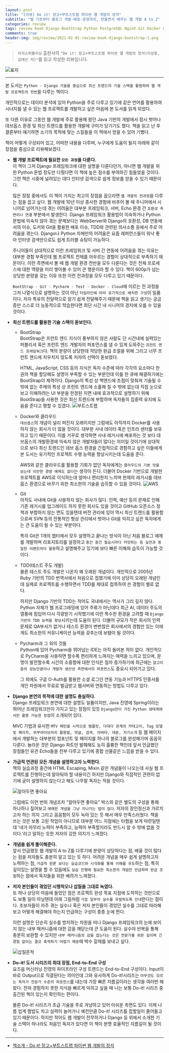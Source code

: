 ```yaml
---  
layout: post  
title: "[리뷰] Do it! 장고+부트스트랩 파이썬 웹 개발의 정석"  
subtitle: "웹 기초부터 블로그 개발·배포·운영까지, 만들면서 배우는 웹 개발 A to Z"  
categories: review  
tags: review book Django BootStrap Python PostgreSQL NginX Git Docker Cloud Pycharm HTTPS TDD O-Auth    
comments: true  
header-img: img/review/2021-02-01-review-book-django-bootstrap-1.png
---  
```

  
> `이지스퍼블리싱` 출판사의 `"Do it! 장고+부트스트랩 파이썬 웹 개발의 정석(이성용, 김태곤 저)"`를 읽고 작성한 리뷰입니다.  

![표지](https://telegeam.github.io/assets/img/review/2021-02-01-review-book-django-bootstrap-1.png)  

---
본 도서는 `Python - Django 기술을 중심으로 최신 트렌드의 기술 스택을 활용하여 웹 개발 프로젝트의 전반`을 다루는 책이다.

개인적으로는 데이터 분석에 있어 Python을 주로 다루고 있기에 같은 언어를 활용하여 시너지를 낼 수 있는 웹 프로젝트를 개발하고 싶은 마음에 본 도서를 읽게 되었다. 

또 다른 이유로 그동안 웹 개발에 주로 활용해 왔던 Java 기반의 개발에서 잠시 벗어나 데브옵스 환경 및 최신 트렌드를 활용한 개발에 구미가 당기기도 했다. 책을 읽고 난 후 결론부터 얘기하면 소기의 목적에 맞는 스킬들을 이 책에서 얻을 수 있어 기뻤다.

책이 어떻게 구성되어 있고, 어떠한 내용을 다루며, 누구에게 도움이 될지 아래와 같이 장점을 중심으로 리뷰해보겠다.


* __웹 개발 프로젝트에 필요한 `모든 과정`을 다룬다.__  
  이 책이 그저 Django 프레임워크에 대한 설명을 다룬다던가, 아니면 웹 개발을 위한 Python 문법 정도만 다뤘다면 이 책에 높은 점수를 부여하긴 힘들었을 것이다. 그런 책은 시중에 널려있는 데다 인터넷 검색으로 쉽게 정보를 얻을 수 있기 때문이다. 

  많은 장점 중에서도 이 책이 가지는 최고의 장점을 꼽으라면 `웹 개발의 전과정`을 다루는 점을 꼽고 싶다. 웹 개발에 10년 이상 종사한 경험에 비추어 볼 때 주니어에서 시니어로 넘어가는데 겪는 어려움은 대부분 프레임워크, 서버, Echo 환경 간 `호환성 측면이나 연결` 부분에서 발생한다. Django 프레임워크 활용법이 미숙하거나 Python 문법에 익숙치 않아 겪는 문제보다는 WebServer와 Django의 호환성, DB 연동에서의 이슈, 도커와 Git을 활용한 배포 이슈, TDD와 관련된 의사소통 등에서 주로 어려움을 겪는다. Django나 Python 자체만의 어려움은 요즘 레퍼런스들이 워낙 좋아 인터넷 검색만으로도 쉽게 트러블 슈팅이 가능하다. 

  주니어들이 상대적으로 이런 프레임워크 및 서버 간 연동에 어려움을 겪는 이유는 대부분 경험 부족인데 웹 프로젝트 전체를 아우르는 경험이 상대적으로 부족하기 때문이다. 이런 측면에서 볼 때 웹 개발  환경 전반을 모두 다룬다는 것은 전체 프로세스에 대한 역량을 미리 쌓아볼 수 있어 큰 행운이라 할 수 있다. 책이 600p가 넘는 상당한 분량을 갖는 이유 또한 이런 전과정을 모두 다루고 있기 때문이다. 

  `BootStrap - Git - Pycharm - Test - Docker - Cloud`에 이르는 전 과정을 그저 나열식으로 설명하는 것이 아닌 `타임라인에 따라 유기적으로 배치한 구성`이 일품이다. 저자 특유의 전달력으로 알기 쉽게 전달해주기 때문에 책을 읽고 생기는 궁금증만 스스로 더 능동적으로 학습한다면 최단 시간 내 시니어의 경지에 오를 수 있을것이다.

* __최신 트렌드를 활용한 기술 스택이 돋보인다.__  
  - BootStrap  
    BootStrap은 프런트 엔드 지식이 풍부하지 않은 사람도 단 시간내에 실력있는 퍼블리셔 혹은 프런트 엔드 개발자의 퍼포먼스를 낼 수 있게 도와주는 `프런트 엔드 프레임워크`다. 책의 분량이 상당한데 적당한 완급 조절을 위해 그리고 너무 프런트 엔드에 치우치지 않도록 저자의 선택이 돋보였다. 

    HTML, JavaScript, CSS 등의 지식은 독자 수준에 따라 각각의 요소마다 한 권의 책을 할당해도 설명이 부족할 수 있는 부분인데 이를 한 큐에 해결하기에는 BootStrap이 제격이다. Django의 특성 상 백엔드에 초점이 맞춰져 기술될 수 밖에 없는 주제의 특성 상 프런트 엔드에 소홀해 질 수 밖에 없는데 직접 눈으로 보고 이해하려는 UI 부분을 한정된 지면 내에 효과적으로 설명하기 위해 BootStrap을 사용한 것은 최신 트렌드에 부합하며 독자들의 집중력 유지에 도움을 준다고 평할 수 있겠다.
    ![부트스트랩](https://telegeam.github.io/assets/img/review/2021-02-01-review-book-django-bootstrap-2.png)  

  - Docker와 클라우드  
    `데브옵스`의 개념이 널리 퍼진지 오래이지만 그럼에도 아직까지 Docker를 사용하지 않는 회사가 더 많을 것이다. 대부분 사내 데이터 혹은 인프라 센터를 보유하고 있기 때문이다. 이를 거꾸로 생각하면 사내 레거시에 배포하는 것 보다 데브옵스의 개발환경에 익숙치 않은 개발자들이 많다는 의미일 것이기에 상대적으로 보다 최신 트렌드인 데브 옵스 환경을 간접적으로 경험하고 싶은 이들에게 본 도서는 유기적인 프로젝트 수행 능력을 향상시키는데 도움을 준다.

    AWS와 같은 클라우드를 활용할 기회가 없던 독자에게는 `클라우드의 기본 맛을 보는데 이만한 경량 예제도 없다`는 생각이 든다. 더불어 Docker 기반으로 개발한 프로젝트를 AWS로 이식하는데 얼마나 편리한지 느끼며 현재의 레거시를 데브옵스 환경으로 바꾸기 위한 최소한의 기술을 습득할 수 있을 것이다.
    ![AWS](https://telegeam.github.io/assets/img/review/2021-02-01-review-book-django-bootstrap-3.png)  

  - Git  
    아직도 사내에 Git을 사용하지 않는 회사가 많다. 인력, 예산 등의 문제로 인해 기존 레거시를 업그레이드 하지 못한 회사도 있을 것이고 GitHub 오픈소스 정책과 부합하지 않는 면도 있을텐데 버전 관리에 있어 역시 최신 트렌드를 활용함으로써 SVN 등의 전통적인 형상 관리에서 벗어나 Git을 익히고 싶은 독자에게는 큰 도움이 될 수 있는 부분이다. 

    특히 Git은 1개의 챕터에서 모두 설명하고 끝나는 방식이 아닌 처음 블로그 예제를 개발하며 리포지토리를 설정하고 `중간 중간 필요시마다 커밋하는 등 실전과 동일한 이벤트마다 활용`하고 설명해주고 있기에 보다 빠른 이해와 습득이 가능할 것이다.

  - TDD(테스트 주도 개발)  
    물론 테스트 주도 개발은 나온지 꽤 오래된 개념이다. 개인적으로 2005년 Ruby 기반의 TDD 번역서에서 처음으로 접했기에 이미 상당히 오래된 개념인데 실제로 프로젝트를 수행하면서 TDD를 제대로 접목하여 쓴 경험이 별로 없다. 

    하지만 Django 기반의 TDD는 적어도 국내에서는 역사가 그리 깊지 않다. Python 자체가 웹 프로그래밍에 있어 주류가 아닌데다 최근 AI, 데이터 주도의 열풍에 힘입어 다시 각광받기 시작했기에 이런 특수한 환경을 고려할 때 `Django 기반의 TDD 능력을 향상`시키는데 도움이 된다. 더불어 규모가 작은 회사의 인력 문제로 QA부서가 없거나 테스트 환경이 변변찮은 회사에서의 경험만 있는 이에게도 최소한의 커뮤니케이션 능력을 갖추는데 보탬이 될 것이다.

  - Pycharm과 그 외의 것들  
    Python에 있어 Pycharm을 뛰어넘는 IDE는 아직 들어본 적이 없다. 개인적으로 PyCharm을 사용하면 할수록 편리하게 느껴지는 매력을 느끼고 있으며, 문명이 발전할수록 시간의 소중함에 대한 인식은 점차 증가하기에 최근에는 `알고리즘의 성능만큼이나 개발자 생산성 측면에서의 퍼포먼스`도 중요시 되어가고 있다. 

    그 외에도 구글 O-Auth를 활용한 소셜 로그인 연동 기능과 HTTPS 인증서를 개인 차원에서 무료로 발급받고 웹서버와 연동하는 방법도 다루고 있다.

* __Django 본연의 목적에 대한 설명도 충실하다.__  
  Django 프레임워크 본연에 대한 설명도 일품이지만, Java 진영에 Spring이라는 뛰어난 프레임워크만이 가지고 있는 장점이 있듯 `Django만이 가진 Python 생태계에서만 활용 가능한 장점`이 소개되어 있다.
  
  MVC 기법과 유사한 `MTV 패턴을 시작으로 템플릿, 다대다 관계의 카테고리, Tag 모델 및 페이지, 외부라이브러리 활용법, 댓글, 검색, 아바타, 대문, 자기소개` 등 웹 페이지에서 개발하는 대부분의 컴포넌트 및 페이지를 하나의 블로그를 완성해가며 꼼꼼히 다룬다. 놀라운 것은 Django 파트만 발췌해도 능히 훌륭한 책인데 앞서 언급했던 장점들인 유관 Echo들을 전부 다루고 있기에 종합 선물같은 느낌을 받을 수 있다.

* __가급적 연관된 모든 개념을 설명하고자 노력한다.__   
  책의 실습과정 중간에 HTML Escaping, Mixin 같은 개념들이 나오는데 사실 웹 프로젝트를 진행하는데 알아둬야 할 내용이긴 하지만 Django와 직접적인 관련이 없기에 굳이 설명하지 않는다고 해도 나무랄 독자는 적을 것이다. 

  ![알아두면 좋아요](https://telegeam.github.io/assets/img/review/2021-02-01-review-book-django-bootstrap-4.png)  

  그럼에도 이런 번외 개념조차 "알아두면 좋아요" 박스와 같은 별도의 구성을 통해 하나하나 짚어보고 `애매한 개념을 그냥 지나가는 법이 없다`. 저자의 장인정신과 가르치고자 하는 의지 그리고 꼼꼼함이 모두 녹아 있는 듯 해서 매우 만족스러웠다. 책을 쓰는 것은 보통 고된 작업이 아니므로 대부분 어느 지점에는 타협을 보게 마련일텐데 '네가 아무리 노력이 부족하고, 능력이 부족할지라도 반드시 알 수 밖에 없을 것이다.'라고 말하는 듯한 저자의 강한 의지가 느껴졌다.
  
    
* __개념을 쉽게 풀이해준다.__  
  앞서 언급했듯 웹 개발의 A to Z를 다루기에 분량이 상당하다는 점, 배울 것이 많다는 점을 저자들도 충분히 알고 있는 듯 하다. 어려운 개념을 매우 쉽게 설명하고자 노력하는 점, `가급적 원론 보다는 실습코드와 시각화를 통해 이해를 유도`하는 점, 특히 깊이있는 설명을 할 수 있음에도 `실습 진행에 필요한 최소한의 개념만 언급하며 완급 조절`하는 점에서 독자들을 위한 배려가 느껴졌다.

* __저자 본인들이 겪었던 시행착오나 삽질을 그대로 녹였다.__  
  또 하나 상당히 마음에 들었던 점은 프로젝트 완성 목표 지점에 도착하는 것만으로도 보통 일이 아닐텐데 아래 그림처럼 `가끔 일부러 실수를 유발하도록 안내`한다는 점이다. 초보자들이 자주 겪는 실수나 혹은 저자 본인들이 겪었던 실수를 그대로 따라해보고 어떻게 해결해야 하는지 언급하는 구성이 종종 눈에 띈다. 

  이런 설명은 단순히 실수를 방지하는 차원을 떠나 Django 프레임워크의 눈에 보이지 않는 내부 매커니즘에 대한 감을 깨닫는데 큰 도움이 된다. 실수야 반복을 통해 충분히 보완할 수 있지만 `내부 매커니즘의 감을 잡는다는 것은 전문가를 위한 길이며 긴 경험 없이는 결코 축적하기 어렵기 때문`에 박수 갈채를 보내고 싶다. 

  ![삽질흔적](https://telegeam.github.io/assets/img/review/2021-02-01-review-book-django-bootstrap-5.png)  

* __Do-it! 도서 시리즈의 최대 장점, End-to-End 구성__  
  요즈음 머신러닝 진영의 파이프라인 구성 트렌드는 End-to-End 구성이다. Input이 바로 Output으로 직결된다는 의미인데 그와 유사하게 Do-it!시리즈는 `아무것도 모르는 독자가 전문가 수준의 퍼포먼스`를 내는데 가장 빠른 지름길이라는 생각을 여러번 해왔다. 전혀 경험하지 못한 지식을 빠르게 익히고 싶을 때 나는 보통 Do-it! 시리즈 중 출간된 책이 있는지 확인하는 편이다. 

  물론 Do-it! 시리즈가 초급 기술을 주로 겨냥하고 있어 아쉬운 측면도 있다. 이제 나름 업계 짬밥도 차고 실력이 늘어가니 예전만큼 Do-it! 시리즈를 접할일이 줄어들고 있기 때문이다. 하지만 적어도 웹 개발이 전무하거나 Django 등 위에서 소개한 기술 스택이 하나라도 처음인 독자가 있다면 이 책이 분명 효율적인 지름길이 될 것이다.

---

* [책소개 - Do it! 장고+부트스트랩 파이썬 웹 개발의 정석](http://www.yes24.com/Product/Goods/96541859)
